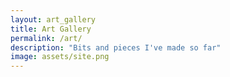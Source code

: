 ```yaml
---
layout: art_gallery
title: Art Gallery
permalink: /art/
description: "Bits and pieces I've made so far"
image: assets/site.png
---
```

